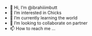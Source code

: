 - 👋 Hi, I’m @ibrahiiimbutt
- 👀 I’m interested in Chicks 
- 🌱 I’m currently learning the world
- 💞️ I’m looking to collaborate on partner
- 📫 How to reach me ...

<!---
ibrahiiimbutt/ibrahiiimbutt is a ✨ special ✨ repository because its `README.md` (this file) appears on your GitHub profile.
You can click the Preview link to take a look at your changes.
--->
